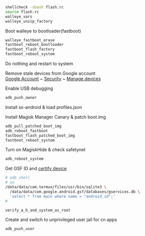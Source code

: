 ```bash
shellcheck -sbash flash.rc
source flash.rc
walleye_vars
walleye_unzip_factory
```

Boot walleye to bootloader(fastboot)

```bash
walleye_fastboot_erase
fastboot_reboot_bootloader
fastboot_flash_factory
fastboot_reboot_system
```

Do nothing and restart to system

Remove stale devices from Google account  
[Google Account](https://myaccount.google.com/) ~ [Security](https://myaccount.google.com/security) ~ [Manage devices](https://myaccount.google.com/device-activity)

Enable USB debugging

```bash
adb_push_owner
```

Install ss-android & load profiles.json

Install Magisk Manager Canary & patch boot.img

```bash
adb_pull_patched_boot_img
adb_reboot_fastboot
fastboot_flash_patched_boot_img
fastboot_reboot_system
```

Turn on MagiskHide & check safetynet

```bash
adb_reboot_system
```

Get GSF ID and [certify device](https://www.google.com/android/uncertified/)

```bash
# adb shell
# su
/data/data/com.termux/files/usr/bin/sqlite3 \
  /data/data/com.google.android.gsf/databases/gservices.db \
  'select * from main where name = "android_id";'
# 
```


```bash
verify_a_b_and_system_as_root
```

Create and switch to unprivileged user jail for cn apps

```bash
adb_push_user
```

<!--
## Use

Play Store Download Pending
* https://support.google.com/googleplay/thread/14845927?hl=en&msgid=14853207
* https://www.makeuseof.com/tag/4-simple-fixes-google-play-store-problems/
* https://www.maketecheasier.com/fix-download-pending-error-google-play/
* Turn off bluetooth
* Clear com.android.providers.downloads data
* Grant com.android.vending location premission manually

## [Full OTA Image](https://developers.google.com/android/ota)

**CANCEL ANY PENDING OTA**

Reboot into stock recovery

```bash
adb reboot recovery
```

Sideload OTA

```bash
adb devices | grep recovery && adb sideload ota_file.zip
```
-->